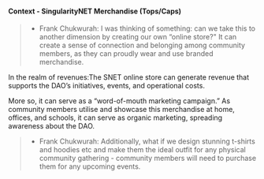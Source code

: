 #### Context - SingularityNET Merchandise (Tops/Caps)
> * Frank Chukwurah: I was thinking of something: can we take this to another dimension by creating our own “online store?" It can create a sense of connection and belonging among community members, as they can proudly wear and use branded merchandise. 


In the realm of revenues:The SNET online store can generate revenue that supports the DAO’s initiatives, events, and operational costs. 


More so, it can serve as a “word-of-mouth marketing campaign.” As community members utilise and showcase this merchandise at home, offices, and schools, it can serve as organic marketing, spreading awareness about the DAO.
>   - Frank Chukwurah: Additionally, what if we design stunning t-shirts and hoodies etc and make them the ideal outfit for any physical community gathering - community members will need to purchase them for any upcoming events.
> 
